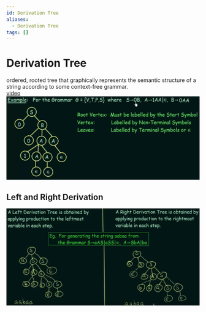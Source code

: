 ```yaml
---
id: Derivation Tree
aliases:
  - Derivation Tree
tags: []
---
```


# Derivation Tree
ordered, rooted tree that graphically represents the semantic structure of a string according to some context-free grammar.  
[video](https://www.youtube.com/watch?v=u4-rpIlV9NI)  
![der](../Images/derivationTree.png) 

## Left and Right Derivation 
![img](../Images/leftRightDerivationTree.png) 


